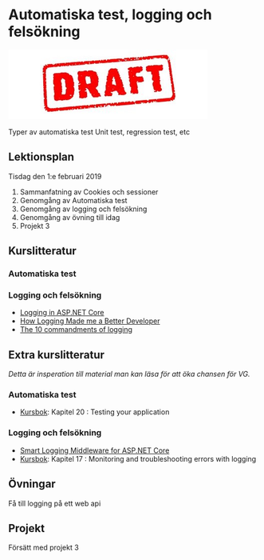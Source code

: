 # Automatiska test, logging och felsökning

![Draft](draft.jpg)

Typer av automatiska test
Unit test, regression test,  etc

## Lektionsplan
Tisdag den 1:e februari 2019

1. Sammanfatning av Cookies och sessioner 
1. Genomgång av Automatiska test
1. Genomgång av logging och felsökning
1. Genomgång av övning till idag
1. Projekt 3

## Kurslitteratur
### Automatiska test

### Logging och felsökning
* [Logging in ASP.NET Core](https://docs.microsoft.com/en-us/aspnet/core/fundamentals/logging/?tabs=aspnetcore2x)
* [How Logging Made me a Better Developer](http://vasir.net/blog/development/how-logging-made-me-a-better-developer)
* [The 10 commandments of logging](http://www.masterzen.fr/2013/01/13/the-10-commandments-of-logging/)

## Extra kurslitteratur
*Detta är insperation till material man kan läsa för att öka chansen för VG.*
### Automatiska test
* [Kursbok](book.md): Kapitel 20 : Testing your application

### Logging och felsökning
* [Smart Logging Middleware for ASP.NET Core](https://blog.getseq.net/smart-logging-middleware-for-asp-net-core/)
* [Kursbok](book.md): Kapitel 17 : Monitoring and troubleshooting errors with logging


## Övningar
Få till logging på ett web api

## Projekt
Försätt med projekt 3